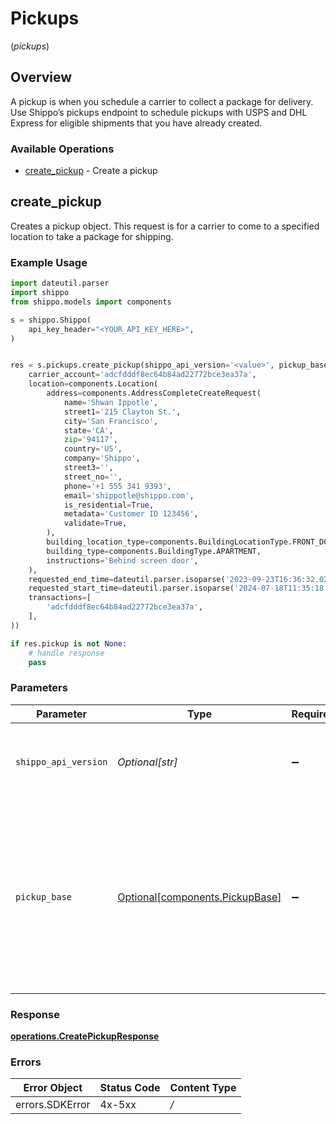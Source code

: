 # Pickups
(*pickups*)

## Overview

A pickup is when you schedule a carrier to collect a package for delivery.
Use Shippo’s pickups endpoint to schedule pickups with USPS and DHL Express for eligible shipments that you have already created.
<SchemaDefinition schemaRef="#/components/schemas/Pickup"/>

### Available Operations

* [create_pickup](#create_pickup) - Create a pickup

## create_pickup

Creates a pickup object. This request is for a carrier to come to a specified location to take a package for shipping.

### Example Usage

```python
import dateutil.parser
import shippo
from shippo.models import components

s = shippo.Shippo(
    api_key_header="<YOUR_API_KEY_HERE>",
)


res = s.pickups.create_pickup(shippo_api_version='<value>', pickup_base=components.PickupBase(
    carrier_account='adcfdddf8ec64b84ad22772bce3ea37a',
    location=components.Location(
        address=components.AddressCompleteCreateRequest(
            name='Shwan Ippotle',
            street1='215 Clayton St.',
            city='San Francisco',
            state='CA',
            zip='94117',
            country='US',
            company='Shippo',
            street3='',
            street_no='',
            phone='+1 555 341 9393',
            email='shippotle@shippo.com',
            is_residential=True,
            metadata='Customer ID 123456',
            validate=True,
        ),
        building_location_type=components.BuildingLocationType.FRONT_DOOR,
        building_type=components.BuildingType.APARTMENT,
        instructions='Behind screen door',
    ),
    requested_end_time=dateutil.parser.isoparse('2023-09-23T16:36:32.020Z'),
    requested_start_time=dateutil.parser.isoparse('2024-07-18T11:35:18.535Z'),
    transactions=[
        'adcfdddf8ec64b84ad22772bce3ea37a',
    ],
))

if res.pickup is not None:
    # handle response
    pass

```

### Parameters

| Parameter                                                                                                                                | Type                                                                                                                                     | Required                                                                                                                                 | Description                                                                                                                              |
| ---------------------------------------------------------------------------------------------------------------------------------------- | ---------------------------------------------------------------------------------------------------------------------------------------- | ---------------------------------------------------------------------------------------------------------------------------------------- | ---------------------------------------------------------------------------------------------------------------------------------------- |
| `shippo_api_version`                                                                                                                     | *Optional[str]*                                                                                                                          | :heavy_minus_sign:                                                                                                                       | String used to pick a non-default API version to use                                                                                     |
| `pickup_base`                                                                                                                            | [Optional[components.PickupBase]](../../models/components/pickupbase.md)                                                                 | :heavy_minus_sign:                                                                                                                       | Shippo’s pickups endpoint allows you to schedule pickups with USPS and DHL Express for eligible shipments that you have already created. |


### Response

**[operations.CreatePickupResponse](../../models/operations/createpickupresponse.md)**
### Errors

| Error Object    | Status Code     | Content Type    |
| --------------- | --------------- | --------------- |
| errors.SDKError | 4x-5xx          | */*             |
